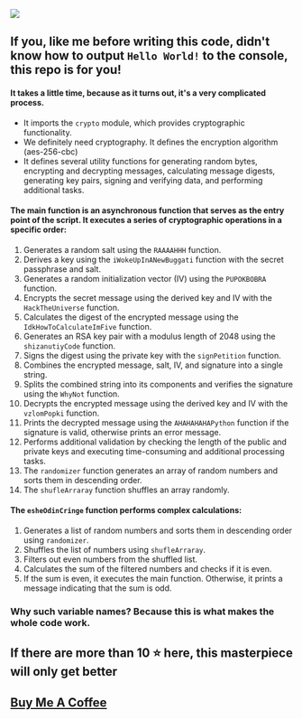 ![](https://cdn.discordapp.com/attachments/877259007339941988/1109131311081336863/2023-05-19_17.51.21.png)
## If you, like me before writing this code, didn't know how to output `Hello World!` to the console, this repo is for you!
#### It takes a little time, because as it turns out, it's a very complicated process.
* It imports the `crypto` module, which provides cryptographic functionality.
* We definitely need cryptography. It defines the encryption algorithm (aes-256-cbc)
* It defines several utility functions for generating random bytes, encrypting and decrypting messages, calculating message digests, generating key pairs, signing and verifying data, and performing additional tasks.
#### The main function is an asynchronous function that serves as the entry point of the script. It executes a series of cryptographic operations in a specific order:
1. Generates a random salt using the `RAAAAHHH` function.
2. Derives a key using the `iWokeUpInANewBuggati` function with the secret passphrase and salt.
3. Generates a random initialization vector (IV) using the `PUPOKBOBRA` function.
4. Encrypts the secret message using the derived key and IV with the `HackTheUniverse` function.
5. Calculates the digest of the encrypted message using the `IdkHowToCalculateImFive` function.
6. Generates an RSA key pair with a modulus length of 2048 using the `shizanutiyCode` function.
7. Signs the digest using the private key with the `signPetition` function.
8. Combines the encrypted message, salt, IV, and signature into a single string.
9. Splits the combined string into its components and verifies the signature using the `WhyNot` function.
10. Decrypts the encrypted message using the derived key and IV with the `vzlomPopki` function.
11. Prints the decrypted message using the `AHAHAHAHAPython` function if the signature is valid, otherwise prints an error message.
12. Performs additional validation by checking the length of the public and private keys and executing time-consuming and additional processing tasks.
13. The `randomizer` function generates an array of random numbers and sorts them in descending order.
14. The `shufleArraray` function shuffles an array randomly.
#### The `esheOdinCringe` function performs complex calculations:
1. Generates a list of random numbers and sorts them in descending order using `randomizer`.
2. Shuffles the list of numbers using `shufleArraray`.
3. Filters out even numbers from the shuffled list.
4. Calculates the sum of the filtered numbers and checks if it is even.
5. If the sum is even, it executes the main function. Otherwise, it prints a message indicating that the sum is odd.
### Why such variable names? Because this is what makes the whole code work.
## If there are more than 10 ⭐️ here, this masterpiece will only get better 
## [Buy Me A Coffee](https://www.buymeacoffee.com/alexcitten)
